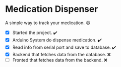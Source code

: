 # Medication Dispenser

A simple way to track your medication. :smile:

- [x] Started the project. :heavy_check_mark:
- [x] Arduino System do dispense medication. :heavy_check_mark:
- [x] Read info from serial port and save to database. :heavy_check_mark:
- [x] Backend that fetches data from the database. :x:
- [ ] Fronted that fetches data from the backend. :x:
